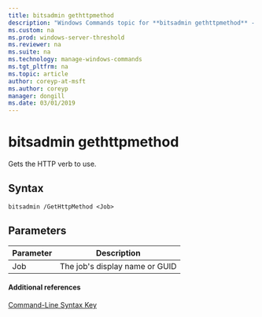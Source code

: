 ```yaml
---
title: bitsadmin gethttpmethod
description: "Windows Commands topic for **bitsadmin gethttpmethod** - Gets the HTTP verb to use."
ms.custom: na
ms.prod: windows-server-threshold
ms.reviewer: na
ms.suite: na
ms.technology: manage-windows-commands
ms.tgt_pltfrm: na
ms.topic: article
author: coreyp-at-msft
ms.author: coreyp
manager: dongill
ms.date: 03/01/2019
---
```


# bitsadmin gethttpmethod

Gets the HTTP verb to use.

## Syntax

```
bitsadmin /GetHttpMethod <Job>
```

## Parameters

|Parameter|Description|
|---------|-----------|
|Job|The job's display name or GUID|

#### Additional references

[Command-Line Syntax Key](command-line-syntax-key.md)